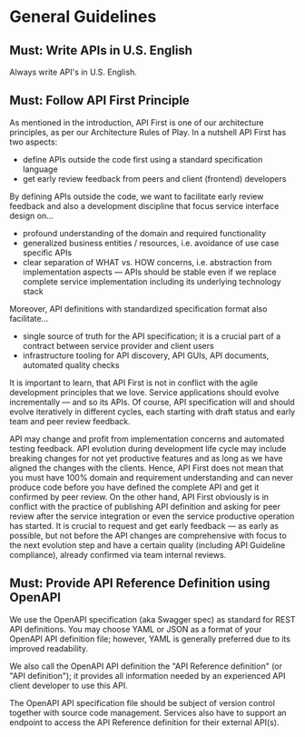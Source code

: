 # General Guidelines

## Must: Write APIs in U.S. English

Always write API's in U.S. English.

## Must: Follow API First Principle

As mentioned in the introduction, API First is one of our architecture principles, as per our Architecture Rules of Play. In a nutshell API First has two aspects:

- define APIs outside the code first using a standard specification language
- get early review feedback from peers and client (frontend) developers

By defining APIs outside the code, we want to facilitate early review feedback and also a development discipline that focus service interface design on...

- profound understanding of the domain and required functionality
- generalized business entities / resources, i.e. avoidance of use case specific APIs
- clear separation of WHAT vs. HOW concerns, i.e. abstraction from implementation aspects — APIs should be stable even if we replace complete service implementation including its underlying technology stack

Moreover, API definitions with standardized specification format also facilitate...

- single source of truth for the API specification; it is a crucial part of a contract between service provider and client users
- infrastructure tooling for API discovery, API GUIs, API documents, automated quality checks

It is important to learn, that API First is not in conflict with the agile development principles that we love. Service applications should evolve incrementally — and so its APIs. Of course, API specification will and should evolve iteratively in different cycles, each starting with draft status and early team and peer review feedback.

API may change and profit from implementation concerns and automated testing feedback. API evolution during development life cycle may include breaking changes for not yet productive features and as long as we have aligned the changes with the clients. Hence, API First does not mean that you must have 100% domain and requirement understanding and can never produce code before you have defined the complete API and get it confirmed by peer review. On the other hand, API First obviously is in conflict with the practice of publishing API definition and asking for peer review after the service integration or even the service productive operation has started. It is crucial to request and get early feedback — as early as possible, but not before the API changes are comprehensive with focus to the next evolution step and have a certain quality (including API Guideline compliance), already confirmed via team internal reviews.

## Must: Provide API Reference Definition using OpenAPI

We use the OpenAPI specification (aka Swagger spec) as standard for REST API definitions. You may choose YAML or JSON as a format of your OpenAPI API definition file; however, YAML is generally preferred due to its improved readability.

We also call the OpenAPI API definition the "API Reference definition" (or "API definition"); it provides all information needed by an experienced API client developer to use this API.

The OpenAPI API specification file should be subject of version control together with source code management. Services also have to support an endpoint to access the API Reference definition for their external API(s).
